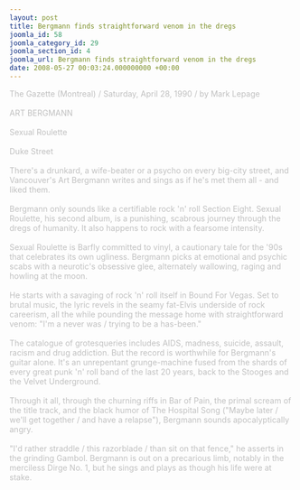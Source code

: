 ```yaml
---
layout: post
title: Bergmann finds straightforward venom in the dregs
joomla_id: 58
joomla_category_id: 29
joomla_section_id: 4
joomla_url: Bergmann finds straightforward venom in the dregs
date: 2008-05-27 00:03:24.000000000 +00:00
---
```

<span style="color: #c0c0c0">The Gazette (Montreal) / Saturday, April 28, 1990 / by Mark Lepage<br /><br />ART BERGMANN<br /><br />Sexual Roulette<br /><br />Duke Street<br /><br />There's a drunkard, a wife-beater or a psycho on every big-city street, and Vancouver's Art Bergmann writes and sings as if he's met them all - and liked them.<br /><br />Bergmann only sounds like a certifiable rock 'n' roll Section Eight. Sexual Roulette, his second album, is a punishing, scabrous journey through the dregs of humanity. It also happens to rock with a fearsome intensity.<br /><br />Sexual Roulette is Barfly committed to vinyl, a cautionary tale for the '90s that celebrates its own ugliness. Bergmann picks at emotional and psychic scabs with a neurotic's obsessive glee, alternately wallowing, raging and howling at the moon.<br /><br />He starts with a savaging of rock 'n' roll itself in Bound For Vegas. Set to brutal music, the lyric revels in the seamy fat-Elvis underside of rock careerism, all the while pounding the message home with straightforward venom: &quot;I'm a never was / trying to be a has-been.&quot;<br /><br />The catalogue of grotesqueries includes AIDS, madness, suicide, assault, racism and drug addiction. But the record is worthwhile for Bergmann's guitar alone. It's an unrepentant grunge-machine fused from the shards of every great punk 'n' roll band of the last 20 years, back to the Stooges and the Velvet Underground.<br /><br />Through it all, through the churning riffs in Bar of Pain, the primal scream of the title track, and the black humor of The Hospital Song (&quot;Maybe later / we'll get together / and have a relapse&quot;), Bergmann sounds apocalyptically angry.<br /><br />&quot;I'd rather straddle / this razorblade / than sit on that fence,&quot; he asserts in the grinding Gambol. Bergmann is out on a precarious limb, notably in the merciless Dirge No. 1, but he sings and plays as though his life were at stake.<br /></span>
